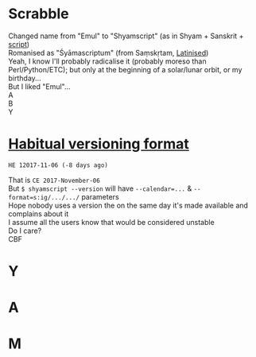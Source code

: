 # Scrabble
Changed name from "Emul" to "Shyamscript" (as in Shyam + Sanskrit + [script](https://en.wikipedia.org/wiki/Source_code))
<br>Romanised as "Śyāmascriptum" (from Saṃskṛtam, [Latinised](https://en.wiktionary.org/wiki/scriptum))
<br>Yeah, I know I'll probably radicalise it (probably moreso than Perl/Python/ETC); but only at the beginning of a solar/lunar orbit, or my birthday...
<br>But I liked "Emul"...
<br>A
<br>B
<br>Y

# [Habitual versioning format](https://youtu.be/czgOWmtGVGs)
	HE 12017-11-06 (-8 days ago)
That is `CE 2017-November-06`
<br>But `$ shyamscript --version` will have `--calendar=...` & `--format=s:ig/.../.../` parameters
<br>Hope nobody uses a version the on the same day it's made available and complains about it
<br>I assume all the users know that would be considered unstable
<br>Do I care?
<br>CBF

# Y

# A

# M
